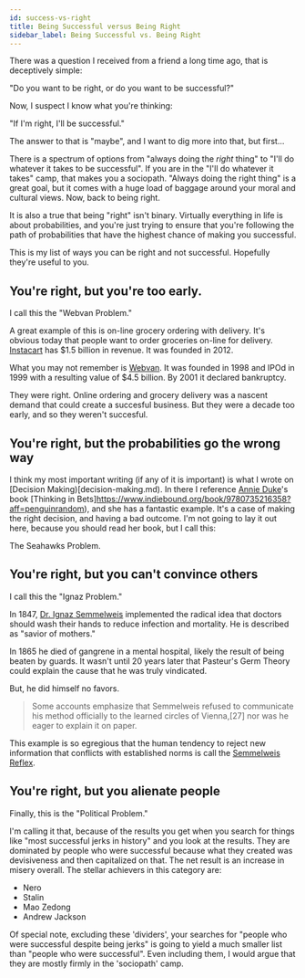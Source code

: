 ```yaml
---
id: success-vs-right
title: Being Successful versus Being Right
sidebar_label: Being Successful vs. Being Right
---
```


There was a question I received from a friend a long time ago, that is deceptively simple:

"Do you want to be right, or do you want to be successful?"

Now, I suspect I know what you're thinking:

"If I'm right, I'll be successful."

The answer to that is "maybe", and I want to dig more into that, but first...

There is a spectrum of options from "always doing the *right* thing" to "I'll do whatever it takes to be successful".  If you are in the "I'll do whatever it takes" camp, that makes you a sociopath.  "Always doing the right thing" is a great goal, but it comes with a huge load of baggage around your moral and cultural views.  Now, back to being right.

It is also a true that being "right" isn't binary.  Virtually everything in life is about probabilities, and you're just trying to ensure that you're following the path of probabilities that have the highest chance of making you successful.

This is my list of ways you can be right and not successful.  Hopefully they're useful to you.

## You're right, but you're too early.

I call this the "Webvan Problem."

A great example of this is on-line grocery ordering with delivery.  It's obvious today that people want to order groceries on-line for delivery.  [Instacart](https://en.wikipedia.org/wiki/Instacart) has $1.5 billion in revenue.  It was founded in 2012.

What you may not remember is [Webvan](https://en.wikipedia.org/wiki/Webvan).  It was founded in 1998 and IPOd in 1999 with a resulting value of $4.5 billion.  By 2001 it declared bankruptcy.

They were right.  Online ordering and grocery delivery was a nascent demand that could create a succesful business.  But they were a decade too early, and so they weren't succesful.

## You're right, but the probabilities go the wrong way

I think my most important writing (if any of it is important) is what I wrote on [Decision Making)[decision-making.md).  In there I reference [Annie Duke](https://www.annieduke.com/)'s book [Thinking in Bets]https://www.indiebound.org/book/9780735216358?aff=penguinrandom), and she has a fantastic example.  It's a case of making the right decision, and having a bad outcome.  I'm not going to lay it out here, because you should read her book, but I call this:

The Seahawks Problem.

## You're right, but you can't convince others

I call this the "Ignaz Problem."

In 1847, [Dr. Ignaz Semmelweis](https://en.wikipedia.org/wiki/Ignaz_Semmelweis) implemented the radical idea that doctors should wash their hands to reduce infection and mortality.  He is described as "savior of mothers."

In 1865 he died of gangrene in a mental hospital, likely the result of being beaten by guards.  It wasn't until 20 years later that Pasteur's Germ Theory could explain the cause that he was truly vindicated.

But, he did himself no favors. 

> Some accounts emphasize that Semmelweis refused to communicate his method officially to the learned circles of Vienna,[27] nor was he eager to explain it on paper. 

This example is so egregious that the human tendency to reject new information that conflicts with established norms is call the [Semmelweis Reflex](https://en.wikipedia.org/wiki/Semmelweis_reflex).

## You're right, but you alienate people

Finally, this is the "Political Problem."

I'm calling it that, because of the results you get when you search for things like "most successful jerks in history" and you look at the results.  They are dominated by people who were successful because what they created was devisiveness and then capitalized on that.  The net result is an increase in misery overall.  The stellar achievers in this category are:

* Nero
* Stalin
* Mao Zedong
* Andrew Jackson

Of special note, excluding these 'dividers', your searches for "people who were successful despite being jerks" is going to yield a much smaller list than "people who were successful".  Even including them, I would argue that they are mostly firmly in the 'sociopath' camp.
 

